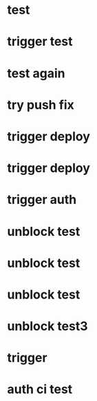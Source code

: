 # test
# trigger test
# test again
# try push fix
# trigger deploy
# trigger deploy
# trigger auth
# unblock test
# unblock test
# unblock test
# unblock test3
# trigger
# auth ci test
